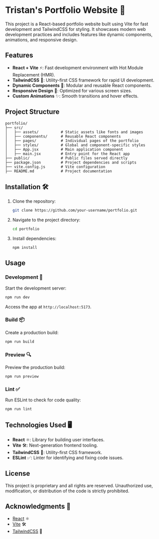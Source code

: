 # Tristan's Portfolio Website 🚀

This project is a React-based portfolio website built using Vite for fast development and TailwindCSS for styling. It showcases modern web development practices and includes features like dynamic components, animations, and responsive design.

## Features

- **React + Vite** ⚡: Fast development environment with Hot Module Replacement (HMR).
- **TailwindCSS** 🎨: Utility-first CSS framework for rapid UI development.
- **Dynamic Components** 🧩: Modular and reusable React components.
- **Responsive Design** 📱: Optimized for various screen sizes.
- **Custom Animations** ✨: Smooth transitions and hover effects.

## Project Structure

```
portfolio/
├── src/
│   ├── assets/          # Static assets like fonts and images
│   ├── components/      # Reusable React components
│   ├── pages/           # Individual pages of the portfolio
│   ├── styles/          # Global and component-specific styles
│   ├── App.jsx          # Main application component
│   ├── main.jsx         # Entry point for the React app
├── public/              # Public files served directly
├── package.json         # Project dependencies and scripts
├── vite.config.js       # Vite configuration
├── README.md            # Project documentation
```

## Installation 🛠️

1. Clone the repository:
   ```bash
   git clone https://github.com/your-username/portfolio.git
   ```

2. Navigate to the project directory:
   ```bash
   cd portfolio
   ```

3. Install dependencies:
   ```bash
   npm install
   ```

## Usage

### Development 🚧
Start the development server:
```bash
npm run dev
```
Access the app at `http://localhost:5173`.

### Build 📦
Create a production build:
```bash
npm run build
```

### Preview 🔍
Preview the production build:
```bash
npm run preview
```

### Lint ✅
Run ESLint to check for code quality:
```bash
npm run lint
```

## Technologies Used 🖥️

- **React** ⚛️: Library for building user interfaces.
- **Vite** 🛠️: Next-generation frontend tooling.
- **TailwindCSS** 🎨: Utility-first CSS framework.
- **ESLint** ✅: Linter for identifying and fixing code issues.

## License

This project is proprietary and all rights are reserved. Unauthorized use, modification, or distribution of the code is strictly prohibited.

## Acknowledgments 🙌

- [React](https://reactjs.org/) ⚛️
- [Vite](https://vitejs.dev/) 🛠️
- [TailwindCSS](https://tailwindcss.com/) 🎨